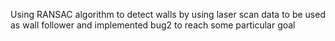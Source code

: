 Using RANSAC algorithm to detect walls by using laser scan data to be used as wall follower and implemented bug2 to reach some particular goal